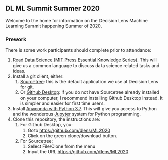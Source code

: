 ## DL ML Summit Summer 2020

Welcome to the home for information on the Decision Lens Machine Learning Summit happening Summer of 2020.

### Prework
There is some work participants should complete prior to attendance:
1. Read [Data Science (MIT Press Essential Knowledge Series)](https://www.amazon.com/Data-Science-Press-Essential-Knowledge/dp/0262535432/ref=sr_1_2?crid=2BN1NQ4MBBY6N&dchild=1&keywords=data+science+mit+press+essential+knowledge+series&qid=1592835183&sprefix=data+science+mit%2Caps%2C183&sr=8-20).  This will give us a common language to discuss data science related tasks and ideas.
2. Install a git client, either:
    1. [Sourcetree](https://www.sourcetreeapp.com/): this is the default application we use at Decision Lens for git.
    2. Or [Github Desktop](https://desktop.github.com/): if you do not have Sourcetree already installed on your computer, I recommend installing Github Desktop instead.  It is simpler and easier for first time users.
3. Install [Anaconda with Python 3.7](https://www.anaconda.com/products/individual).  This will give you access to Python and the wonderous [Jupyter](https://jupyter.org) system for Python programming.
4. Clone this repository, the instructions are:
   1. For Github Desktop, you:
      1. Goto https://github.com/dlens/ML2020
      1. Click on the green clone/download button.
   2. For Sourcetree:
      1. Select File/Clone from the menu
      2. Input the URL https://github.com/dlens/ML2020
